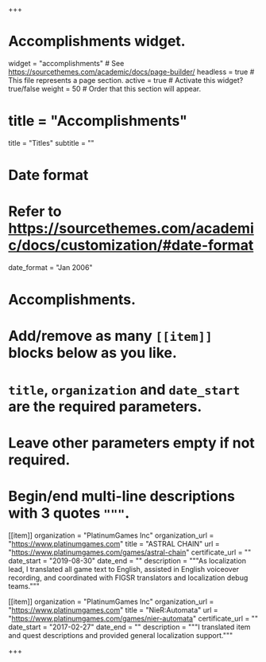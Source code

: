 +++
# Accomplishments widget.
widget = "accomplishments"  # See https://sourcethemes.com/academic/docs/page-builder/
headless = true  # This file represents a page section.
active = true  # Activate this widget? true/false
weight = 50  # Order that this section will appear.

# title = "Accomplish&shy;ments"
title = "Titles"
subtitle = ""

# Date format
#   Refer to https://sourcethemes.com/academic/docs/customization/#date-format
date_format = "Jan 2006"

# Accomplishments.
#   Add/remove as many `[[item]]` blocks below as you like.
#   `title`, `organization` and `date_start` are the required parameters.
#   Leave other parameters empty if not required.
#   Begin/end multi-line descriptions with 3 quotes `"""`.

[[item]]
  organization = "PlatinumGames Inc"
  organization_url = "https://www.platinumgames.com"
  title = "ASTRAL CHAIN"
  url = "https://www.platinumgames.com/games/astral-chain"
  certificate_url = ""
  date_start = "2019-08-30"
  date_end = ""
  description = """As localization lead, I translated all game text to English, assisted in English voiceover recording, and coordinated with FIGSR translators and localization debug teams."""
  
  
[[item]]
  organization = "PlatinumGames Inc"
  organization_url = "https://www.platinumgames.com"
  title = "NieR:Automata"
  url = "https://www.platinumgames.com/games/nier-automata"
  certificate_url = ""
  date_start = "2017-02-27"
  date_end = ""
  description = """I translated item and quest descriptions and provided general localization support."""

+++
